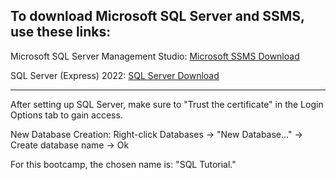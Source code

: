 ## To download Microsoft SQL Server and SSMS, use these links:

Microsoft SQL Server Management Studio: [Microsoft SSMS Download](https://learn.microsoft.com/en-us/sql/ssms/download-sql-server-management-studio-ssms?view=sql-server-ver16)

SQL Server (Express) 2022: [SQL Server Download](https://www.microsoft.com/en-us/sql-server/sql-server-downloads)

***

After setting up SQL Server, make sure to "Trust the certificate" in the Login Options tab to gain access.

New Database Creation: Right-click Databases -> "New Database..." -> Create database name -> Ok

For this bootcamp, the chosen name is: "SQL Tutorial."

